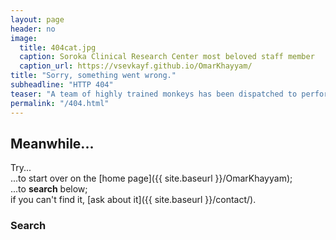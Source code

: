 ```yaml
---
layout: page
header: no
image:
  title: 404cat.jpg
  caption: Soroka Clinical Research Center most beloved staff member
  caption_url: https://vsevkayf.github.io/OmarKhayyam/
title: "Sorry, something went wrong."
subheadline: "HTTP 404"
teaser: "A team of highly trained monkeys has been dispatched to perform a retrospective research"
permalink: "/404.html"
---
```

## Meanwhile...

Try...  
...to start over on the [home page]({{ site.baseurl }}/OmarKhayyam);  
...to **search** below;  
if you can't find it, [ask about it]({{ site.baseurl }}/contact/).

### Search

